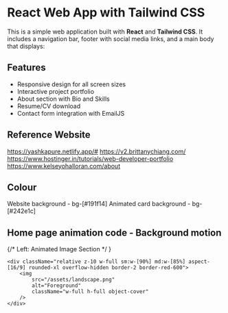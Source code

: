 # React Web App with Tailwind CSS

This is a simple web application built with **React** and **Tailwind CSS**. It includes a navigation bar, footer with social media links, and a main body that displays:


## Features
- Responsive design for all screen sizes
- Interactive project portfolio
- About section with Bio and Skills
- Resume/CV download
- Contact form integration with EmailJS


## Reference Website
https://yashkapure.netlify.app/#
https://v2.brittanychiang.com/
https://www.hostinger.in/tutorials/web-developer-portfolio
https://www.kelseyohalloran.com/about



## Colour
Website background - bg-[#191f14]
Animated card background - bg-[#242e1c]



## Home page animation code - Background motion
{/* Left: Animated Image Section */ }
<article className="relative w-full h-[400px] md:h-[500px] flex items-center justify-center overflow-hidden">
    <motion.div
        className="absolute inset-0 z-0"
        initial={{ backgroundPositionX: '10%', scale: 0.95 }}
        animate={{ backgroundPositionX: '90%', scale: 1.05 }}
        whileHover={{ scale: 1.1 }}
        transition={{
            backgroundPositionX: { duration: 10, repeat: Infinity, ease: 'linear' },
            scale: { duration: 0.5, ease: 'easeInOut' },
        }}
        style={{
            backgroundImage: "url('/assets/home.png')",
            backgroundSize: 'cover',
            backgroundRepeat: 'repeat-x',
        }}
    />

    <div className="relative z-10 w-full sm:w-[90%] md:w-[85%] aspect-[16/9] rounded-xl overflow-hidden border-2 border-red-600">
        <img
            src="/assets/landscape.png"
            alt="Foreground"
            className="w-full h-full object-cover"
        />
    </div>
</article> 

